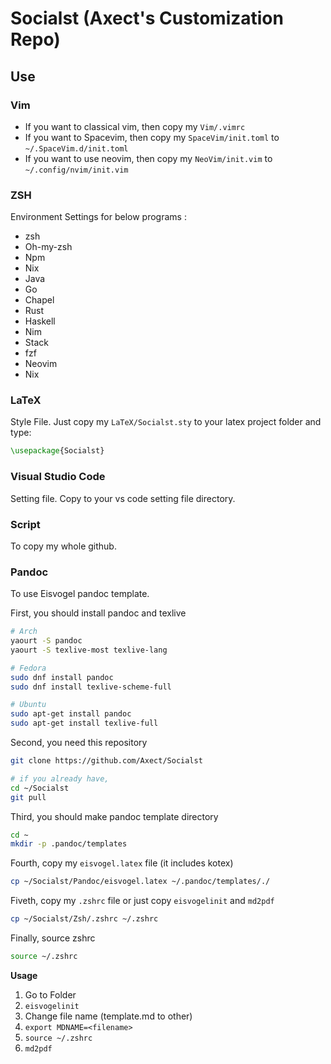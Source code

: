 # Socialst (Axect's Customization Repo)

## Use


### Vim

* If you want to classical vim, then copy my `Vim/.vimrc`
* If you want to Spacevim, then copy my `SpaceVim/init.toml` to `~/.SpaceVim.d/init.toml`
* If you want to use neovim, then copy my `NeoVim/init.vim` to `~/.config/nvim/init.vim`

### ZSH

Environment Settings for below programs :

* zsh
* Oh-my-zsh
* Npm
* Nix
* Java
* Go
* Chapel
* Rust
* Haskell
* Nim
* Stack
* fzf
* Neovim
* Nix

### LaTeX

Style File. Just copy my `LaTeX/Socialst.sty` to your latex project folder and type:

```LaTeX
\usepackage{Socialst}
```

### Visual Studio Code

Setting file. Copy to your vs code setting file directory.

### Script

To copy my whole github.

### Pandoc

To use Eisvogel pandoc template.

First, you should install pandoc and texlive

```sh
# Arch
yaourt -S pandoc
yaourt -S texlive-most texlive-lang

# Fedora
sudo dnf install pandoc
sudo dnf install texlive-scheme-full

# Ubuntu
sudo apt-get install pandoc
sudo apt-get install texlive-full
```

Second, you need this repository

```sh
git clone https://github.com/Axect/Socialst

# if you already have,
cd ~/Socialst
git pull
```

Third, you should make pandoc template directory

```sh
cd ~
mkdir -p .pandoc/templates
```

Fourth, copy my `eisvogel.latex` file (it includes kotex)

```sh
cp ~/Socialst/Pandoc/eisvogel.latex ~/.pandoc/templates/./
```

Fiveth, copy my `.zshrc` file or just copy `eisvogelinit` and `md2pdf`

```sh
cp ~/Socialst/Zsh/.zshrc ~/.zshrc
```

Finally, source zshrc

```sh
source ~/.zshrc
```

**Usage**

1. Go to Folder
2. `eisvogelinit`
3. Change file name (template.md to other)
4. `export MDNAME=<filename>`
5. `source ~/.zshrc`
6. `md2pdf`
